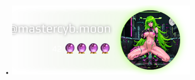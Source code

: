 - ![](https://raw.githubusercontent.com/cybercongress/prism/img-upload/components/1-molecules/avatar/2-line.png)